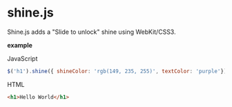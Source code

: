 # shine.js

Shine.js adds a "Slide to unlock" shine using WebKit/CSS3.

**example**

JavaScript

```javascript
$('h1').shine({ shineColor: 'rgb(149, 235, 255)', textColor: 'purple'});
```

HTML
```html
<h1>Hello World</h1>
```